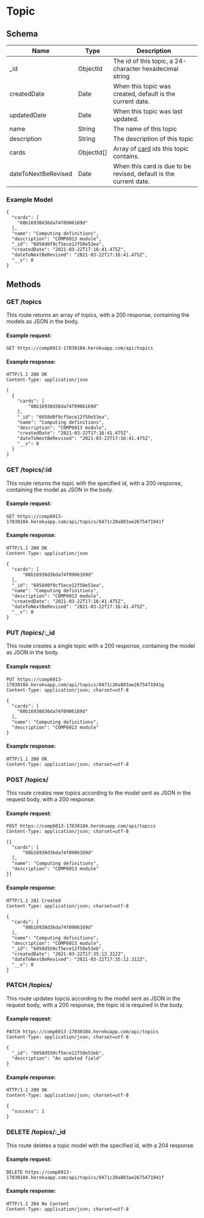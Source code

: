 # Topic

## Schema

Name | Type | Description
---- | ---- | -----------
_id | ObjectId | The id of this topic, a 24-character hexadecimal string
createdDate | Date | When this topic was created, default is the current date.
updatedDate | Date | When this topic was last updated.
name | String | The name of this topic
description | String | The description of this topic
cards | ObjectId[] | Array of [card](./topic.md#schema) ids this topic contains.
dateToNextBeRevised | Date | When this card is due to be revised, default is the current date.

### Example Model

```
{
  "cards": [
    "08b16930d36da74f0906169d"
  ],
  "name": "Computing definitions",
  "description": "COMP6013 module",
  "_id": "6058d0f9cf5ece12f50e53ea",
  "createdDate": "2021-03-22T17:16:41.475Z",
  "dateToNextBeRevised": "2021-03-22T17:16:41.475Z",
  "__v": 0
}
```

## Methods


### GET /topics
This route returns an array of topics, with a 200 response, containing the models as JSON in the body.

#### Example request:

```
GET https://comp6013-17030104.herokuapp.com/api/topics

```

#### Example response:

```
HTTP/1.1 200 OK
Content-Type: application/json

[
  {
    "cards": [
        "08b16930d36da74f0906169d"
    ],
    "_id": "6058d0f9cf5ece12f50e53ea",
    "name": "Computing definitions",
    "description": "COMP6013 module",
    "createdDate": "2021-03-22T17:16:41.475Z",
    "dateToNextBeRevised": "2021-03-22T17:16:41.475Z",
    "__v": 0
  }
]
```


### GET /topics/:id
This route returns the topic with the specified id, with a 200 response, containing the model as JSON in the body.

#### Example request:

```
GET https://comp6013-17030104.herokuapp.com/api/topics/8471c20a803ae2675471941f
```

#### Example response:


```
HTTP/1.1 200 OK
Content-Type: application/json

{
  "cards": [
      "08b16930d36da74f0906169d"
  ],
  "_id": "6058d0f9cf5ece12f50e53ea",
  "name": "Computing definitions",
  "description": "COMP6013 module",
  "createdDate": "2021-03-22T17:16:41.475Z",
  "dateToNextBeRevised": "2021-03-22T17:16:41.475Z",
  "__v": 0
}
```


### PUT /topics/:_id
This route creates a single topic with a 200 response, containing the model as JSON in the body.

#### Example request:
```
PUT https://comp6013-17030104.herokuapp.com/api/topics/8471c20a803ae2675471941g
Content-Type: application/json; charset=utf-8

{
  "cards": [
    "08b16930d36da74f0906169d"
  ],
  "name": "Computing definitions",
  "description": "COMP6013 module"
}
```

#### Example response:

```
HTTP/1.1 200 OK
Content-Type: application/json; charset=utf-8
```


### POST /topics/
This route creates new topics according to the model sent as JSON in the request body, with a 200 response.

#### Example request:

```
POST https://comp6013-17030104.herokuapp.com/api/topics
Content-Type: application/json; charset=utf-8

[{
  "cards": [
      "08b16930d36da74f0906169d"
  ],
  "name": "Computing definitions",
  "description": "COMP6013 module"
}]
```

#### Example response:


```
HTTP/1.1 201 Created
Content-Type: application/json; charset=utf-8

{
  "cards": [
      "08b16930d36da74f0906169d"
  ],
  "name": "Computing definitions",
  "description": "COMP6013 module",
  "_id": "6058d550cf5ece12f50e53eb",
  "createdDate": "2021-03-22T17:35:12.312Z",
  "dateToNextBeRevised": "2021-03-22T17:35:12.312Z",
  "__v": 0
}
```


### PATCH /topics/
This route updates topcis according to the model sent as JSON in the request body, with a 200 response, the topic id is required in the body.

#### Example request:

```
PATCH https://comp6013-17030104.herokuapp.com/api/topics
Content-Type: application/json; charset=utf-8

{
  "_id": "6058d550cf5ece12f50e53eb",
  "description": "An updated field"
}
```

#### Example response:

```
HTTP/1.1 200 OK
Content-Type: application/json; charset=utf-8

{
  "success": 1
}
```


### DELETE /topics/:_id
This route deletes a topic model with the specified id, with a 204 response.

#### Example request:

```
DELETE https://comp6013-17030104.herokuapp.com/api/topics/8471c20a803ae2675471941f
```

#### Example response:

```
HTTP/1.1 204 No Content
Content-Type: application/json; charset=utf-8
```